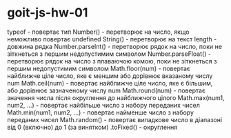 # goit-js-hw-01

typeof - повертає тип
Number() - перетворює на число, якщо неможливо повертає undefined
String() - перетворює на текст
length - довжина рядка
Number.parseInt() - перетворює рядок на число, поки не зіткнеться з першим недопустимим символом
Number.parseFloat() - перетворює рядок на число з плаваючою комою, поки не зіткнеться з першим недопустимим символом
Math.floor(num) - повертає найближче ціле число, яке є меншим або дорівнює вказаному числу num
Math.ceil(num) - повертає найближче ціле число, яке є більшим, або дорівнює зазначеному числу num
Math.round(num) - повертає значення числа після округлення до найближчого цілого
Math.max(num1, num2, ...) - повертає найбільше число з набору переданих чисел
Math.min(num1, num2, ...) - повертає найменше число з набору переданих чисел
Math.random() - повертає випадкове число в діапазоні від 0 (включно) до 1 (за винятком)
.toFixed() - округлення
